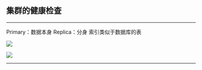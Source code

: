 ## 集群的健康检查
---
Primary：数据本身   Replica：分身 索引类似于数据库的表

![](https://pictures.darkmoon.top/imgs/202306012208147.png)

![](https://pictures.darkmoon.top/imgs/202306012213298.png)

---

